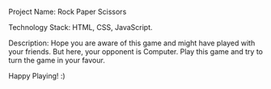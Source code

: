 Project Name:
Rock Paper Scissors

Technology Stack:
HTML, CSS, JavaScript.

Description:
Hope you are aware of this game and might have played with your friends. But here, your opponent is Computer. Play this game and try to turn the game in your favour.

Happy Playing! :)
